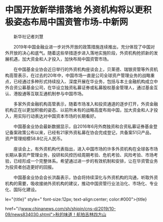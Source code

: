 # 中国开放新举措落地 外资机构将以更积极姿态布局中国资管市场-中新网

　　新华社记者刘慧

　　2019年中国金融业进一步对外开放的政策措施连续推出，充分体现了中国对外开放的决心和底气。随着这些举措逐步进入落地实施阶段，外资机构抢抓新的发展机遇，加大资金和人才投入，加快布局中国资管市场。

　　在中国基金业协会近日举行的外资机构座谈会上，贝莱德、瑞银资管等外资机构高管表示，在过去的20年中，中国市场一直是公司全球资产管理业务的战略重点，已经通过多种形式持续投入、深度开展在华业务，包括与本土金融机构成立中外合资公募基金公司，在华设立独资私募证券或私募股权基金管理人，通过基金互认、港股通等互联互通机制参与中国市场。

　　多家外资金融机构高管表示，随着市场准入和投资通道的逐步打开，外资金融机构正在以更加积极的姿态、以前所未有的战略高度布局中国，加大资金和人才投入，用实际行动表达对中国资本市场的长期看好。

　　中国基金业协会最新数据显示，自2016年6月外商独资和合资私募证券基金登记备案政策公布以来，已经有21家外资私募在协会完成登记，共备案51只产品，资产管理规模58.8亿元人民币。

　　座谈会上，有外资机构代表指出，进入中国市场的许多外资机构在全球各市场长期从事资产管理业务，投研和风控历经周期考验、危机考验、风险考验、市场考验，已经形成一个完整体系。希望通过进一步的有效机制和安排，让在华资管业务为投资者创造更好的回报。

　　中国基金业协会会长洪磊表示，协会将持续深化与外资机构的沟通，听取外资机构的需要，吸收接纳外资机构的建议，推动中国资管行业法治化、市场化、专业化、国际化建设。

le="{title}" style=" font-size:12px; text-align:center; color:#000">{title}

href="//www.chinanews.com/sh/shipin/cns-d/2019/10-09/news834030.shtml">秋的味道！航拍吉林四方山
